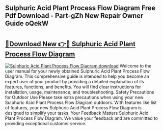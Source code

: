 ## Sulphuric Acid Plant Process Flow Diagram Free Pdf Download - Part-gZh New Repair Owner Guide oQekW

# <h2><a href="http://dft87sv.blite.top/?on=Sulphuric+Acid+Plant+Process+Flow+Diagram">🔗Download New 👉🔴 Sulphuric Acid Plant Process Flow Diagram</a></h2>

[![Sulphuric Acid Plant Process Flow Diagram download](https://i.imgur.com/lujVjoI.png)](http://dft87sv.blite.top/?on=Sulphuric+Acid+Plant+Process+Flow+Diagram)
Welcome to the user manual for your newly obtained Sulphuric Acid Plant Process Flow Diagram. This comprehensive guide is intended to help you become an expert user of your product by providing a detailed explanation of its features, functions, and benefits. You will find clear instructions for installation, usage, maintenance, and troubleshooting. Safety Precautions for Outdoor Use Please take extra precautions when using your new Sulphuric Acid Plant Process Flow Diagram outdoors. With features like list of features, your new Sulphuric Acid Plant Process Flow Diagram is designed to simplify your tasks. Your Feedback Matters Sulphuric Acid Plant Process Flow Diagram. We value your feedback and are committed to providing exceptional customer service.
